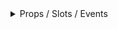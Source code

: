 <details class="my-2 mb-4">
<summary>Props / Slots / Events </summary>
<div class="px-4">
<br/>

## Props

| Prop name   | Description                                                                                                                                  | Type                   | Values | Default      |
| ----------- | -------------------------------------------------------------------------------------------------------------------------------------------- | ---------------------- | ------ | ------------ |
| label       |                                                                                                                                              | string                 | -      |              |
| rules       | A list of rules that you want applied to the input from vee-validate                                                                         | string                 | -      | () => ''     |
| value       |                                                                                                                                              | string\|number\|object | -      | () => null   |
| type        | The input type e.g ['text', 'number', 'email', 'password', 'search', 'url', 'tel', 'date', 'time', 'range', 'color', 'checkbox', 'textarea'] | string                 | -      | () => 'text' |
| disabled    |                                                                                                                                              | boolean                | -      | () => false  |
| vid         | You can override the id of the element if you need it for server side validation                                                             | string                 | -      | () => null   |
| placeholder |                                                                                                                                              | string                 | -      | () => ''     |
| groupClass  |                                                                                                                                              | string                 | -      | () => ''     |
| labelCols   |                                                                                                                                              | string\|boolean        | -      | () => false  |

## Events

| Event name | Properties | Description |
| ---------- | ---------- | ----------- |
| input      |            |

## Slots

| Name    | Description | Bindings |
| ------- | ----------- | -------- |
| default |             |          |

          ---

<hr/>

</div>
</details>
